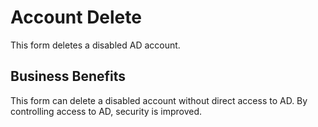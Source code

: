 # Account Delete

This form deletes a disabled AD account. 

## Business Benefits

This form can delete a disabled account without direct access to AD. By controlling access to AD, security is improved.
